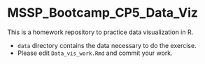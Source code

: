 # MSSP_Bootcamp_CP5_Data_Viz
This is a homework repository to practice data visualization in R.  
- `data` directory contains the data necessary to do the exercise.
- Please edit `Data_vis_work.Rmd` and commit your work.
